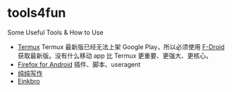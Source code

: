 # tools4fun
Some Useful Tools &amp; How to Use

* [Termux](https://termux.com/) Termux 最新版已经无法上架 Google Play，所以必须使用 [F-Droid](https://f-droid.org/repository/browse/?fdid=com.termux) 获取最新版。没有什么移动 app 比 Termux 更重要、更强大、更核心。
* [Firefox for Android](https://shadowquark.github.io/firefox/) 插件、脚本、useragent
* [纯纯写作](https://play.google.com/store/apps/details?id=com.drakeet.purewriter)
* [Einkbro](https://play.google.com/store/apps/details?id=info.plateaukao.einkbro)
